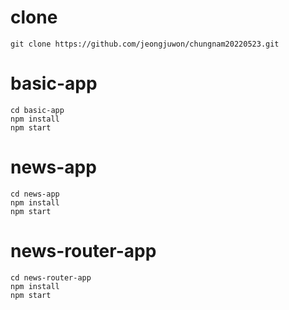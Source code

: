 # clone

```
git clone https://github.com/jeongjuwon/chungnam20220523.git
```

# basic-app

```
cd basic-app
npm install
npm start
```

# news-app

```
cd news-app
npm install
npm start
```

# news-router-app

```
cd news-router-app
npm install
npm start
```
